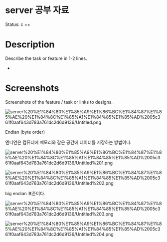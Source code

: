 # server 공부 자료

Status: c ++

# Description

Describe the task or feature in 1-2 lines. 

- 

# Screenshots

Screenshots of the feature / task or links to designs.

![server%20%E1%84%80%E1%85%A9%E1%86%BC%E1%84%87%E1%85%AE%20%E1%84%8C%E1%85%A1%E1%84%85%E1%85%AD%2005c361f0aaf643d783a761dc2d6d9136/Untitled.png](server%20%E1%84%80%E1%85%A9%E1%86%BC%E1%84%87%E1%85%AE%20%E1%84%8C%E1%85%A1%E1%84%85%E1%85%AD%2005c361f0aaf643d783a761dc2d6d9136/Untitled.png)

Endian (byte order)

엔디언은 컴퓨터에 메모리와 같은 공간에 데이터를 저장하는 방법이다.

![server%20%E1%84%80%E1%85%A9%E1%86%BC%E1%84%87%E1%85%AE%20%E1%84%8C%E1%85%A1%E1%84%85%E1%85%AD%2005c361f0aaf643d783a761dc2d6d9136/Untitled%201.png](server%20%E1%84%80%E1%85%A9%E1%86%BC%E1%84%87%E1%85%AE%20%E1%84%8C%E1%85%A1%E1%84%85%E1%85%AD%2005c361f0aaf643d783a761dc2d6d9136/Untitled%201.png)

![server%20%E1%84%80%E1%85%A9%E1%86%BC%E1%84%87%E1%85%AE%20%E1%84%8C%E1%85%A1%E1%84%85%E1%85%AD%2005c361f0aaf643d783a761dc2d6d9136/Untitled%202.png](server%20%E1%84%80%E1%85%A9%E1%86%BC%E1%84%87%E1%85%AE%20%E1%84%8C%E1%85%A1%E1%84%85%E1%85%AD%2005c361f0aaf643d783a761dc2d6d9136/Untitled%202.png)

big endian 표준이다.

![server%20%E1%84%80%E1%85%A9%E1%86%BC%E1%84%87%E1%85%AE%20%E1%84%8C%E1%85%A1%E1%84%85%E1%85%AD%2005c361f0aaf643d783a761dc2d6d9136/Untitled%203.png](server%20%E1%84%80%E1%85%A9%E1%86%BC%E1%84%87%E1%85%AE%20%E1%84%8C%E1%85%A1%E1%84%85%E1%85%AD%2005c361f0aaf643d783a761dc2d6d9136/Untitled%203.png)

![server%20%E1%84%80%E1%85%A9%E1%86%BC%E1%84%87%E1%85%AE%20%E1%84%8C%E1%85%A1%E1%84%85%E1%85%AD%2005c361f0aaf643d783a761dc2d6d9136/Untitled%204.png](server%20%E1%84%80%E1%85%A9%E1%86%BC%E1%84%87%E1%85%AE%20%E1%84%8C%E1%85%A1%E1%84%85%E1%85%AD%2005c361f0aaf643d783a761dc2d6d9136/Untitled%204.png)